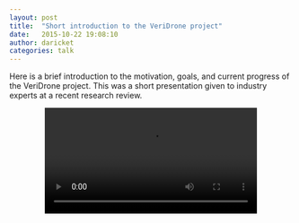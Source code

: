 ```yaml
---
layout: post
title:  "Short introduction to the VeriDrone project"
date:   2015-10-22 19:08:10
author: daricket
categories: talk
---
```


Here is a brief introduction to the motivation, goals, and current progress
of the VeriDrone project. This was a short presentation given to industry
experts at a recent research review.

<center>
  <video width="75%" controls>
    <source src="{{ site.baseurl }}/videos/ShortIntro-CNS-review.mp4" type="video/mp4">
      Your browser does not support the video tag.
  </video>
</center>
